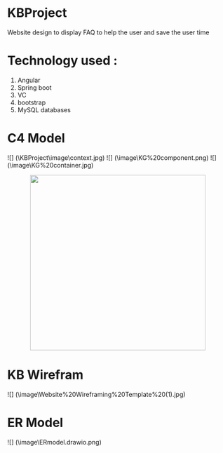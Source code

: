 # KBProject
 Website design to display FAQ to help the user and save the user time 

# Technology used :
1. Angular 
2. Spring boot 
3. VC 
4. bootstrap 
5. MySQL databases 


# C4 Model
![] (\KBProject\image\context.jpg)
![] (\image\KG%20component.png)
![] (\image\KG%20container.jpg)
<div align="center">
    <img src="\image\KG%20container.jpg)" width="400px"<img> 
</div>


# KB Wirefram
![] (\image\Website%20Wireframing%20Template%20(1).jpg)

# ER Model 
![] (\image\ERmodel.drawio.png)
